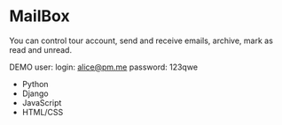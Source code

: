 # MailBox

You can control tour account, send and receive emails, archive, mark as read and unread.

DEMO user:
login: alice@pm.me
password: 123qwe

* Python
* Django
* JavaScript
* HTML/CSS
